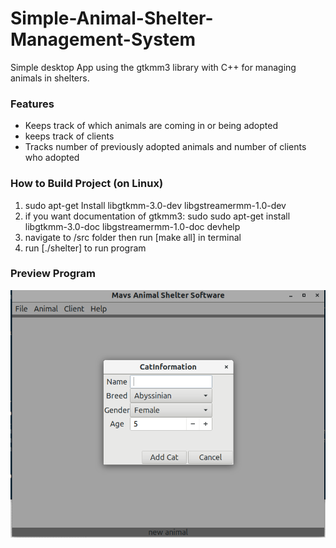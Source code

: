 # Simple-Animal-Shelter-Management-System
Simple desktop App using the gtkmm3 library with C++ for managing animals in shelters. 

### Features
  - Keeps track of which animals are coming in or being adopted
  - keeps track of clients
  - Tracks number of previously adopted animals and number of clients who adopted
  
### How to Build Project (on Linux)
  1. sudo apt-get Install libgtkmm-3.0-dev libgstreamermm-1.0-dev
  2. if you want documentation of gtkmm3: sudo sudo apt-get install libgtkmm-3.0-doc libgstreamermm-1.0-doc devhelp
  3. navigate to /src folder then run [make all] in terminal 
  4. run [./shelter] to run program

### Preview Program

![alt text](https://github.com/AbiriaPlacide/Simple-Animal-Shelter-Management-System/blob/main/images/program.png)
